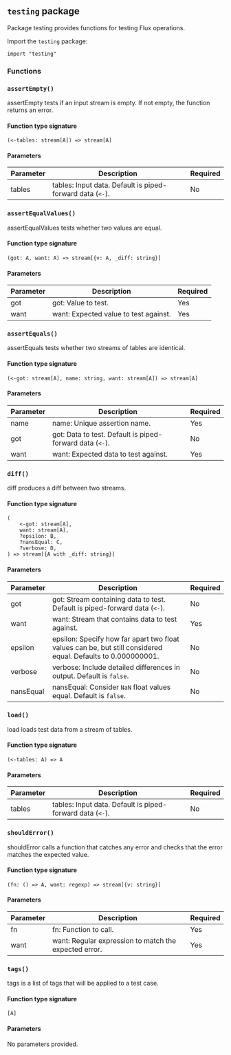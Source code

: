 ## `testing` package

Package testing provides functions for testing Flux operations.

Import the `testing` package:

```flux
import "testing"
```

### Functions

### `assertEmpty()`

assertEmpty tests if an input stream is empty. If not empty, the function returns an error.

#### Function type signature

```flux
(<-tables: stream[A]) => stream[A]
```

#### Parameters

| Parameter | Description | Required |
| --- | --- | --- |
| tables | tables: Input data. Default is piped-forward data (`<-`). | No |
### `assertEqualValues()`

assertEqualValues tests whether two values are equal.

#### Function type signature

```flux
(got: A, want: A) => stream[{v: A, _diff: string}]
```

#### Parameters

| Parameter | Description | Required |
| --- | --- | --- |
| got | got: Value to test. | Yes |
| want | want: Expected value to test against. | Yes |
### `assertEquals()`

assertEquals tests whether two streams of tables are identical.

#### Function type signature

```flux
(<-got: stream[A], name: string, want: stream[A]) => stream[A]
```

#### Parameters

| Parameter | Description | Required |
| --- | --- | --- |
| name | name: Unique assertion name. | Yes |
| got | got: Data to test. Default is piped-forward data (`<-`). | No |
| want | want: Expected data to test against. | Yes |
### `diff()`

diff produces a diff between two streams.

#### Function type signature

```flux
(
    <-got: stream[A],
    want: stream[A],
    ?epsilon: B,
    ?nansEqual: C,
    ?verbose: D,
) => stream[{A with _diff: string}]
```

#### Parameters

| Parameter | Description | Required |
| --- | --- | --- |
| got | got: Stream containing data to test. Default is piped-forward data (`<-`). | No |
| want | want: Stream that contains data to test against. | Yes |
| epsilon | epsilon: Specify how far apart two float values can be, but still considered equal. Defaults to 0.000000001. | No |
| verbose | verbose: Include detailed differences in output. Default is `false`. | No |
| nansEqual | nansEqual: Consider `NaN` float values equal. Default is `false`. | No |
### `load()`

load loads test data from a stream of tables.

#### Function type signature

```flux
(<-tables: A) => A
```

#### Parameters

| Parameter | Description | Required |
| --- | --- | --- |
| tables | tables: Input data. Default is piped-forward data (`<-`). | No |
### `shouldError()`

shouldError calls a function that catches any error and checks that the error matches the expected value.

#### Function type signature

```flux
(fn: () => A, want: regexp) => stream[{v: string}]
```

#### Parameters

| Parameter | Description | Required |
| --- | --- | --- |
| fn | fn: Function to call. | Yes |
| want | want: Regular expression to match the expected error. | Yes |
### `tags()`

tags is a list of tags that will be applied to a test case.

#### Function type signature

```flux
[A]
```

#### Parameters

No parameters provided.

